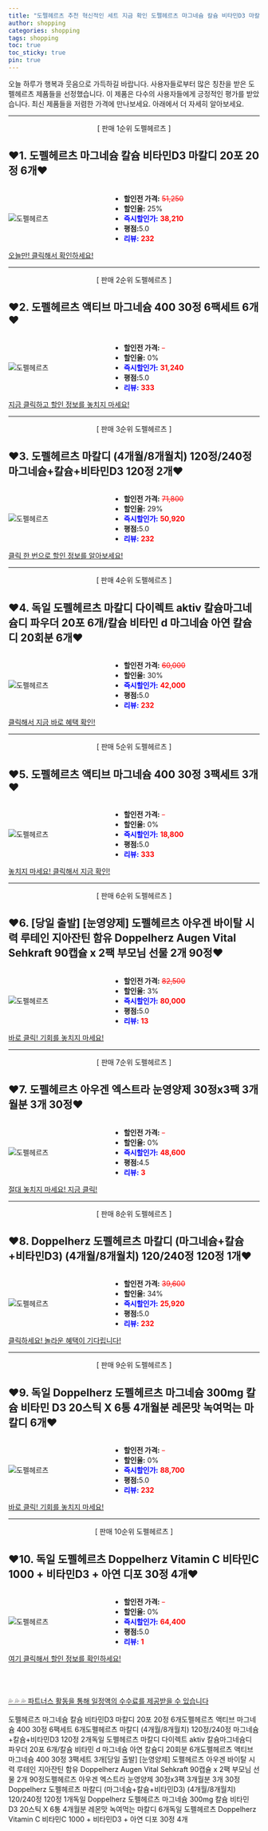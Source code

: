 ```yaml
---
title: "도펠헤르츠 추천 혁신적인 세트 지금 확인 도펠헤르츠 마그네슘 칼슘 비타민D3 마칼디"
author: shopping
categories: shopping
tags: shopping
toc: true
toc_sticky: true
pin: true
---
```

오늘 하루가 행복과 웃음으로 가득하길 바랍니다. 사용자들로부터 많은 칭찬을 받은 도펠헤르츠 제품들을 선정했습니다. 이 제품은 다수의 사용자들에게 긍정적인 평가를 받았습니다. 최신 제품들을 저렴한 가격에 만나보세요. 아래에서 더 자세히 알아보세요.

---
<p class="toplist" style="margin: 0 auto; display: block; width: fit-content;">[ 판매 1순위 도펠헤르츠 ]</p>

<h2><strong>❤️1. 도펠헤르츠 마그네슘 칼슘 비타민D3 마칼디 20포 20정 6개❤️</strong></h2>

<div style="display: flex; align-items: center;">
    <div style="flex: 0.4;">
        <img src="https://thumbnail6.coupangcdn.com/thumbnails/remote/230x230ex/image/vendor_inventory/a479/c3d8351a5a9754ec6707a6a652f2709dc16973c159dad1cf762b7090ca37.jpg" alt="도펠헤르츠" style="max-width: 100%;">
    </div>
    <div style="flex: 0.6; margin-left: 10px;">
        <ul>
            <li><strong>할인전 가격:</strong> <del style="color: red;">51,250</del></li>
            <li><strong>할인율:</strong> 25%</li>
            <li><span style='color:blue'><strong>즉시할인가:</strong></span> <span style='color:red'><strong>38,210</strong></span></li>
            <li><strong>평점:</strong>5.0</li>
            <li><span style='color:blue'><strong>리뷰:</strong></span> <span style='color:red'><strong>232</strong></span></li>
        </ul>
    </div>
</div>
<div class="center">
    <a href="https://selin100587.github.io?lptag=AF9450613&subid=githubio&pageKey=6910968362&traceid=V0-153&itemId=16655742184&vendorItemId=88207972425" class="myButton">
        오늘만! 클릭해서 확인하세요!
    </a>
</div>


---
<p class="toplist" style="margin: 0 auto; display: block; width: fit-content;">[ 판매 2순위 도펠헤르츠 ]</p>

<h2><strong>❤️2. 도펠헤르츠 액티브 마그네슘 400 30정 6팩세트 6개❤️</strong></h2>

<div style="display: flex; align-items: center;">
    <div style="flex: 0.4;">
        <img src="https://thumbnail9.coupangcdn.com/thumbnails/remote/230x230ex/image/vendor_inventory/2b54/2625de1d6d55e5aecbf4124871f86f8b788f5a4915fed755b9f2445ba621.jpg" alt="도펠헤르츠" style="max-width: 100%;">
    </div>
    <div style="flex: 0.6; margin-left: 10px;">
        <ul>
            <li><strong>할인전 가격:</strong> <del style="color: red;">-</del></li>
            <li><strong>할인율:</strong> 0%</li>
            <li><span style='color:blue'><strong>즉시할인가:</strong></span> <span style='color:red'><strong>31,240</strong></span></li>
            <li><strong>평점:</strong>5.0</li>
            <li><span style='color:blue'><strong>리뷰:</strong></span> <span style='color:red'><strong>333</strong></span></li>
        </ul>
    </div>
</div>
<div class="center">
    <a href="https://selin100587.github.io?lptag=AF9450613&subid=githubio&pageKey=5998916476&traceid=V0-153&itemId=10852698770&vendorItemId=87905246032" class="myButton">
        지금 클릭하고 할인 정보를 놓치지 마세요!
    </a>
</div>


---
<p class="toplist" style="margin: 0 auto; display: block; width: fit-content;">[ 판매 3순위 도펠헤르츠 ]</p>

<h2><strong>❤️3. 도펠헤르츠 마칼디 (4개월/8개월치) 120정/240정 마그네슘+칼슘+비타민D3 120정 2개❤️</strong></h2>

<div style="display: flex; align-items: center;">
    <div style="flex: 0.4;">
        <img src="https://thumbnail6.coupangcdn.com/thumbnails/remote/230x230ex/image/vendor_inventory/312b/8283b4959197289c174a67518b20232c4063fd0989090147b99d4b0ebca6.png" alt="도펠헤르츠" style="max-width: 100%;">
    </div>
    <div style="flex: 0.6; margin-left: 10px;">
        <ul>
            <li><strong>할인전 가격:</strong> <del style="color: red;">71,800</del></li>
            <li><strong>할인율:</strong> 29%</li>
            <li><span style='color:blue'><strong>즉시할인가:</strong></span> <span style='color:red'><strong>50,920</strong></span></li>
            <li><strong>평점:</strong>5.0</li>
            <li><span style='color:blue'><strong>리뷰:</strong></span> <span style='color:red'><strong>232</strong></span></li>
        </ul>
    </div>
</div>
<div class="center">
    <a href="https://selin100587.github.io?lptag=AF9450613&subid=githubio&pageKey=6910968362&traceid=V0-153&itemId=12062457553&vendorItemId=87924010604" class="myButton">
        클릭 한 번으로 할인 정보를 알아보세요!
    </a>
</div>


---
<p class="toplist" style="margin: 0 auto; display: block; width: fit-content;">[ 판매 4순위 도펠헤르츠 ]</p>

<h2><strong>❤️4. 독일 도펠헤르츠 마칼디 다이렉트 aktiv 칼슘마그네슘디 파우더 20포 6개/칼슘 비타민 d 마그네슘 아연 칼슘디 20회분 6개❤️</strong></h2>

<div style="display: flex; align-items: center;">
    <div style="flex: 0.4;">
        <img src="https://thumbnail7.coupangcdn.com/thumbnails/remote/230x230ex/image/vendor_inventory/a3fb/bf38e92acc2277dcb648c020f8834dd734ad771f39ff67dfb26936de766f.png" alt="도펠헤르츠" style="max-width: 100%;">
    </div>
    <div style="flex: 0.6; margin-left: 10px;">
        <ul>
            <li><strong>할인전 가격:</strong> <del style="color: red;">60,000</del></li>
            <li><strong>할인율:</strong> 30%</li>
            <li><span style='color:blue'><strong>즉시할인가:</strong></span> <span style='color:red'><strong>42,000</strong></span></li>
            <li><strong>평점:</strong>5.0</li>
            <li><span style='color:blue'><strong>리뷰:</strong></span> <span style='color:red'><strong>232</strong></span></li>
        </ul>
    </div>
</div>
<div class="center">
    <a href="https://selin100587.github.io?lptag=AF9450613&subid=githubio&pageKey=6910968362&traceid=V0-153&itemId=15008329977&vendorItemId=89379263103" class="myButton">
        클릭해서 지금 바로 혜택 확인!
    </a>
</div>


---
<p class="toplist" style="margin: 0 auto; display: block; width: fit-content;">[ 판매 5순위 도펠헤르츠 ]</p>

<h2><strong>❤️5. 도펠헤르츠 액티브 마그네슘 400 30정 3팩세트 3개❤️</strong></h2>

<div style="display: flex; align-items: center;">
    <div style="flex: 0.4;">
        <img src="https://thumbnail6.coupangcdn.com/thumbnails/remote/230x230ex/image/vendor_inventory/1ea7/87b8a436c5bd0208e48a4fd83711e3013528303aafaf825279d1b454b817.jpg" alt="도펠헤르츠" style="max-width: 100%;">
    </div>
    <div style="flex: 0.6; margin-left: 10px;">
        <ul>
            <li><strong>할인전 가격:</strong> <del style="color: red;">-</del></li>
            <li><strong>할인율:</strong> 0%</li>
            <li><span style='color:blue'><strong>즉시할인가:</strong></span> <span style='color:red'><strong>18,800</strong></span></li>
            <li><strong>평점:</strong>5.0</li>
            <li><span style='color:blue'><strong>리뷰:</strong></span> <span style='color:red'><strong>333</strong></span></li>
        </ul>
    </div>
</div>
<div class="center">
    <a href="https://selin100587.github.io?lptag=AF9450613&subid=githubio&pageKey=5998916476&traceid=V0-153&itemId=18191748616&vendorItemId=85340487362" class="myButton">
        놓치지 마세요! 클릭해서 지금 확인!
    </a>
</div>


---
<p class="toplist" style="margin: 0 auto; display: block; width: fit-content;">[ 판매 6순위 도펠헤르츠 ]</p>

<h2><strong>❤️6. [당일 출발] [눈영양제] 도펠헤르츠 아우겐 바이탈 시력 루테인 지아잔틴 함유 Doppelherz Augen Vital Sehkraft 90캡슐 x 2팩 부모님 선물 2개 90정❤️</strong></h2>

<div style="display: flex; align-items: center;">
    <div style="flex: 0.4;">
        <img src="https://thumbnail6.coupangcdn.com/thumbnails/remote/230x230ex/image/vendor_inventory/3f4c/4d58a0f2086ba23c66e04bf32dc0b035c6225c189f14fd6f08cfcc55f14b.PNG" alt="도펠헤르츠" style="max-width: 100%;">
    </div>
    <div style="flex: 0.6; margin-left: 10px;">
        <ul>
            <li><strong>할인전 가격:</strong> <del style="color: red;">82,500</del></li>
            <li><strong>할인율:</strong> 3%</li>
            <li><span style='color:blue'><strong>즉시할인가:</strong></span> <span style='color:red'><strong>80,000</strong></span></li>
            <li><strong>평점:</strong>5.0</li>
            <li><span style='color:blue'><strong>리뷰:</strong></span> <span style='color:red'><strong>13</strong></span></li>
        </ul>
    </div>
</div>
<div class="center">
    <a href="https://selin100587.github.io?lptag=AF9450613&subid=githubio&pageKey=159110649&traceid=V0-153&itemId=15907971769&vendorItemId=83115641111" class="myButton">
        바로 클릭! 기회를 놓치지 마세요!
    </a>
</div>


---
<p class="toplist" style="margin: 0 auto; display: block; width: fit-content;">[ 판매 7순위 도펠헤르츠 ]</p>

<h2><strong>❤️7. 도펠헤르츠 아우겐 엑스트라 눈영양제 30정x3팩 3개월분 3개 30정❤️</strong></h2>

<div style="display: flex; align-items: center;">
    <div style="flex: 0.4;">
        <img src="https://thumbnail8.coupangcdn.com/thumbnails/remote/230x230ex/image/vendor_inventory/068c/5e0f63704560adf878791b90e040f06bbd8d3813c8b34eb73b215201576e.jpg" alt="도펠헤르츠" style="max-width: 100%;">
    </div>
    <div style="flex: 0.6; margin-left: 10px;">
        <ul>
            <li><strong>할인전 가격:</strong> <del style="color: red;">-</del></li>
            <li><strong>할인율:</strong> 0%</li>
            <li><span style='color:blue'><strong>즉시할인가:</strong></span> <span style='color:red'><strong>48,600</strong></span></li>
            <li><strong>평점:</strong>4.5</li>
            <li><span style='color:blue'><strong>리뷰:</strong></span> <span style='color:red'><strong>3</strong></span></li>
        </ul>
    </div>
</div>
<div class="center">
    <a href="https://selin100587.github.io?lptag=AF9450613&subid=githubio&pageKey=1111860388&traceid=V0-153&itemId=20727466902&vendorItemId=87798147791" class="myButton">
        절대 놓치지 마세요! 지금 클릭!
    </a>
</div>


---
<p class="toplist" style="margin: 0 auto; display: block; width: fit-content;">[ 판매 8순위 도펠헤르츠 ]</p>

<h2><strong>❤️8. Doppelherz 도펠헤르츠 마칼디 (마그네슘+칼슘+비타민D3) (4개월/8개월치) 120/240정 120정 1개❤️</strong></h2>

<div style="display: flex; align-items: center;">
    <div style="flex: 0.4;">
        <img src="https://thumbnail6.coupangcdn.com/thumbnails/remote/230x230ex/image/vendor_inventory/7d5e/a9a6d4816949d237972868b6d6f30d7a0814b02c25e9d41247770939bd4f.jpg" alt="도펠헤르츠" style="max-width: 100%;">
    </div>
    <div style="flex: 0.6; margin-left: 10px;">
        <ul>
            <li><strong>할인전 가격:</strong> <del style="color: red;">39,600</del></li>
            <li><strong>할인율:</strong> 34%</li>
            <li><span style='color:blue'><strong>즉시할인가:</strong></span> <span style='color:red'><strong>25,920</strong></span></li>
            <li><strong>평점:</strong>5.0</li>
            <li><span style='color:blue'><strong>리뷰:</strong></span> <span style='color:red'><strong>232</strong></span></li>
        </ul>
    </div>
</div>
<div class="center">
    <a href="https://selin100587.github.io?lptag=AF9450613&subid=githubio&pageKey=6910968362&traceid=V0-153&itemId=12062457551&vendorItemId=87924010595" class="myButton">
        클릭하세요! 놀라운 혜택이 기다립니다!
    </a>
</div>


---
<p class="toplist" style="margin: 0 auto; display: block; width: fit-content;">[ 판매 9순위 도펠헤르츠 ]</p>

<h2><strong>❤️9. 독일 Doppelherz 도펠헤르츠 마그네슘 300mg 칼슘 비타민 D3 20스틱 X 6통 4개월분 레몬맛 녹여먹는 마칼디 6개❤️</strong></h2>

<div style="display: flex; align-items: center;">
    <div style="flex: 0.4;">
        <img src="https://thumbnail6.coupangcdn.com/thumbnails/remote/230x230ex/image/vendor_inventory/fdeb/a110adeb25355284739d66831a78951cf3cf3ce233bc6c892b6e05f35328.jpg" alt="도펠헤르츠" style="max-width: 100%;">
    </div>
    <div style="flex: 0.6; margin-left: 10px;">
        <ul>
            <li><strong>할인전 가격:</strong> <del style="color: red;">-</del></li>
            <li><strong>할인율:</strong> 0%</li>
            <li><span style='color:blue'><strong>즉시할인가:</strong></span> <span style='color:red'><strong>88,700</strong></span></li>
            <li><strong>평점:</strong>5.0</li>
            <li><span style='color:blue'><strong>리뷰:</strong></span> <span style='color:red'><strong>232</strong></span></li>
        </ul>
    </div>
</div>
<div class="center">
    <a href="https://selin100587.github.io?lptag=AF9450613&subid=githubio&pageKey=6910968362&traceid=V0-153&itemId=18177826589&vendorItemId=85326953192" class="myButton">
        바로 클릭! 기회를 놓치지 마세요!
    </a>
</div>


---
<p class="toplist" style="margin: 0 auto; display: block; width: fit-content;">[ 판매 10순위 도펠헤르츠 ]</p>

<h2><strong>❤️10. 독일 도펠헤르츠 Doppelherz Vitamin C 비타민C 1000 + 비타민D3 + 아연 디포 30정 4개❤️</strong></h2>

<div style="display: flex; align-items: center;">
    <div style="flex: 0.4;">
        <img src="https://thumbnail7.coupangcdn.com/thumbnails/remote/230x230ex/image/vendor_inventory/a60e/826b4458f87a827f3b8d98d826d6c3c6c39730821396555ee5e0ad5bffd2.jpg" alt="도펠헤르츠" style="max-width: 100%;">
    </div>
    <div style="flex: 0.6; margin-left: 10px;">
        <ul>
            <li><strong>할인전 가격:</strong> <del style="color: red;">-</del></li>
            <li><strong>할인율:</strong> 0%</li>
            <li><span style='color:blue'><strong>즉시할인가:</strong></span> <span style='color:red'><strong>64,400</strong></span></li>
            <li><strong>평점:</strong>5.0</li>
            <li><span style='color:blue'><strong>리뷰:</strong></span> <span style='color:red'><strong>1</strong></span></li>
        </ul>
    </div>
</div>
<div class="center">
    <a href="https://selin100587.github.io?lptag=AF9450613&subid=githubio&pageKey=7536968571&traceid=V0-153&itemId=21305160017&vendorItemId=88364799160" class="myButton">
        여기 클릭해서 할인 정보를 확인하세요!
    </a>
</div>

<br><br><br>[💦 💦 💦 파트너스 활동을 통해 일정액의 수수료를 제공받을 수 있습니다](https://link.coupang.com/a/bcpT2c)<br><br>도펠헤르츠 마그네슘 칼슘 비타민D3 마칼디 20포 20정 6개도펠헤르츠 액티브 마그네슘 400 30정 6팩세트 6개도펠헤르츠 마칼디 (4개월/8개월치) 120정/240정 마그네슘+칼슘+비타민D3 120정 2개독일 도펠헤르츠 마칼디 다이렉트 aktiv 칼슘마그네슘디 파우더 20포 6개/칼슘 비타민 d 마그네슘 아연 칼슘디 20회분 6개도펠헤르츠 액티브 마그네슘 400 30정 3팩세트 3개[당일 출발] [눈영양제] 도펠헤르츠 아우겐 바이탈 시력 루테인 지아잔틴 함유 Doppelherz Augen Vital Sehkraft 90캡슐 x 2팩 부모님 선물 2개 90정도펠헤르츠 아우겐 엑스트라 눈영양제 30정x3팩 3개월분 3개 30정Doppelherz 도펠헤르츠 마칼디 (마그네슘+칼슘+비타민D3) (4개월/8개월치) 120/240정 120정 1개독일 Doppelherz 도펠헤르츠 마그네슘 300mg 칼슘 비타민 D3 20스틱 X 6통 4개월분 레몬맛 녹여먹는 마칼디 6개독일 도펠헤르츠 Doppelherz Vitamin C 비타민C 1000 + 비타민D3 + 아연 디포 30정 4개